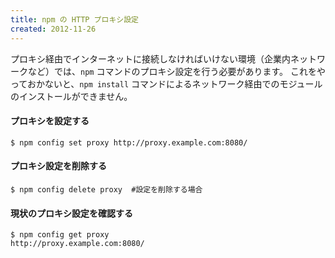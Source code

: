 ```yaml
---
title: npm の HTTP プロキシ設定
created: 2012-11-26
---
```


プロキシ経由でインターネットに接続しなければいけない環境（企業内ネットワークなど）では、`npm` コマンドのプロキシ設定を行う必要があります。
これをやっておかないと、`npm install` コマンドによるネットワーク経由でのモジュールのインストールができません。

#### プロキシを設定する

```
$ npm config set proxy http://proxy.example.com:8080/
```

#### プロキシ設定を削除する

```
$ npm config delete proxy  #設定を削除する場合
```

#### 現状のプロキシ設定を確認する

```
$ npm config get proxy
http://proxy.example.com:8080/
```

